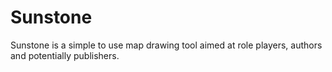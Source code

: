 
# Sunstone

Sunstone is a simple to use map drawing tool aimed at role players, authors and potentially publishers.